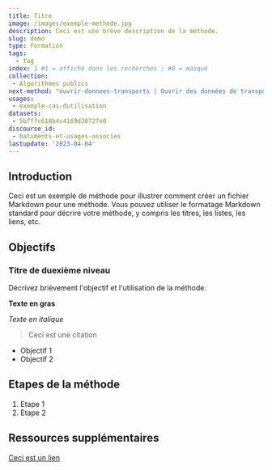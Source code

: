```yaml
---
title: Titre
image: /images/exemple-methode.jpg
description: Ceci est une brève description de la méthode.
slug: demo
type: Formation
tags:
  - tag
index: 1 #1 = affiché dans les recherches ; #0 = masqué
collection:
 - Algorithmes publics
next-method: "ouvrir-donnees-transports | Ouvrir des données de transports" #Insérer le nom du fichier exact, puis le titre que vous souhaitez afficher
usages:
 - exemple-cas-dutilisation
datasets:
 - 5b7ffc618b4c4169d30727e0
discourse_id: 
 - batiments-et-usages-associes
lastupdate: '2023-04-04'
---
```


## Introduction

Ceci est un exemple de méthode pour illustrer comment créer un fichier Markdown pour une méthode. Vous pouvez utiliser le formatage Markdown standard pour décrire votre méthode, y compris les titres, les listes, les liens, etc.

## Objectifs

### Titre de duexième niveau

Décrivez brièvement l'objectif et l'utilisation de la méthode.

**Texte en gras**

*Texte en italique*

> Ceci est une citation

- Objectif 1
- Objectif 2

## Etapes de la méthode

1. Etape 1
2. Etape 2

## Ressources supplémentaires

[Ceci est un lien](https://example.com)
